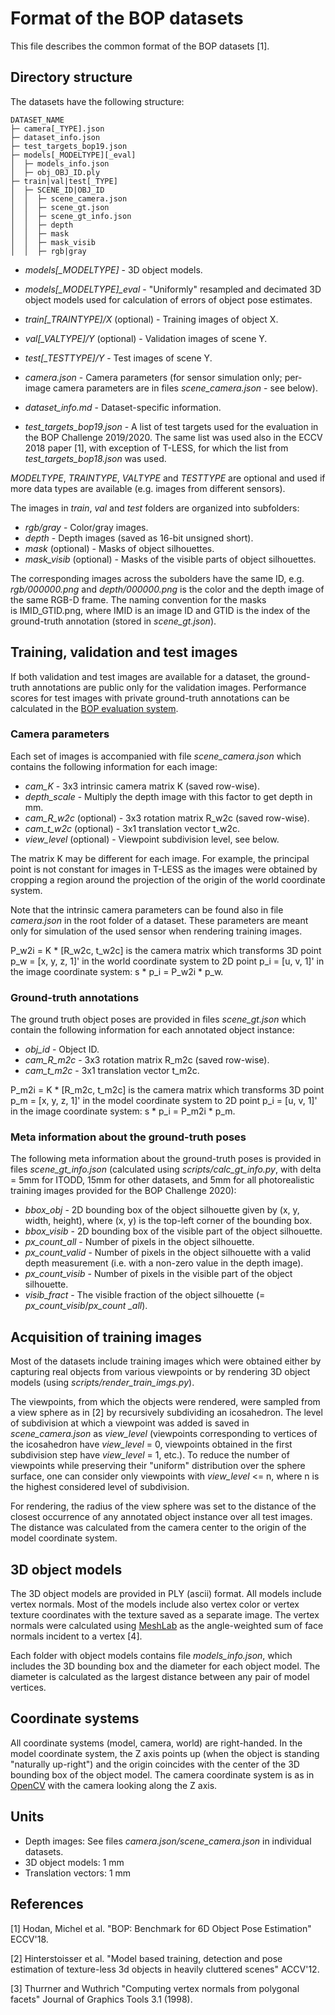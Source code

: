 # Format of the BOP datasets

This file describes the common format of the BOP datasets [1].


## Directory structure

The datasets have the following structure:

```
DATASET_NAME
├─ camera[_TYPE].json
├─ dataset_info.json
├─ test_targets_bop19.json
├─ models[_MODELTYPE][_eval]
│  ├─ models_info.json
│  ├─ obj_OBJ_ID.ply
├─ train|val|test[_TYPE]
│  ├─ SCENE_ID|OBJ_ID
│  │  ├─ scene_camera.json
│  │  ├─ scene_gt.json
│  │  ├─ scene_gt_info.json
│  │  ├─ depth
│  │  ├─ mask
│  │  ├─ mask_visib
│  │  ├─ rgb|gray
```


* *models[\_MODELTYPE]* - 3D object models.
* *models[\_MODELTYPE]\_eval* - "Uniformly" resampled and decimated 3D object
  models used for calculation of errors of object pose estimates.


* *train[\_TRAINTYPE]/X* (optional) - Training images of object X.
* *val[\_VALTYPE]/Y* (optional) - Validation images of scene Y.
* *test[\_TESTTYPE]/Y* - Test images of scene Y.


* *camera.json* - Camera parameters (for sensor simulation only; per-image
  camera parameters are in files *scene_camera.json* - see below).
* *dataset_info.md* - Dataset-specific information.
* *test_targets_bop19.json* - A list of test targets used for the evaluation in
the BOP Challenge 2019/2020. The same list was used also in the ECCV 2018
paper [1], with exception of T-LESS, for which the list from
*test_targets_bop18.json* was used.


*MODELTYPE*, *TRAINTYPE*, *VALTYPE* and *TESTTYPE* are optional and used if more
data types are available (e.g. images from different sensors).

The images in *train*, *val* and *test* folders are organized into subfolders:

* *rgb/gray* - Color/gray images.
* *depth* - Depth images (saved as 16-bit unsigned short).
* *mask* (optional) - Masks of object silhouettes.
* *mask_visib* (optional) - Masks of the visible parts of object silhouettes.

The corresponding images across the subolders have the same ID, e.g.
*rgb/000000.png* and *depth/000000.png* is the color and the depth image
of the same RGB-D frame. The naming convention for the masks is IMID_GTID.png,
where IMID is an image ID and GTID is the index of the ground-truth annotation
(stored in *scene_gt.json*).


## Training, validation and test images

If both validation and test images are available for a dataset, the ground-truth
annotations are public only for the validation images. Performance scores for
test images with private ground-truth annotations can be calculated in the
[BOP evaluation system](http://bop.felk.cvut.cz).

### Camera parameters

Each set of images is accompanied with file *scene\_camera.json* which contains
the following information for each image:

* *cam\_K* - 3x3 intrinsic camera matrix K (saved row-wise).
* *depth_scale* - Multiply the depth image with this factor to get depth in mm.
* *cam\_R\_w2c* (optional) - 3x3 rotation matrix R\_w2c (saved row-wise).
* *cam\_t\_w2c* (optional) - 3x1 translation vector t\_w2c.
* *view\_level* (optional) - Viewpoint subdivision level, see below.

The matrix K may be different for each image. For example, the principal point
is not constant for images in T-LESS as the images were obtained by cropping a
region around the projection of the origin of the world coordinate system.

Note that the intrinsic camera parameters can be found also in file
*camera.json* in the root folder of a dataset. These parameters are meant only
for simulation of the used sensor when rendering training images.

P\_w2i = K * [R\_w2c, t\_w2c] is the camera matrix which transforms 3D point
p\_w = [x, y, z, 1]' in the world coordinate system to 2D point p\_i =
[u, v, 1]' in the image coordinate system: s * p\_i = P\_w2i * p\_w.

### Ground-truth annotations

The ground truth object poses are provided in files *scene_gt.json* which
contain the following information for each annotated object instance:

* *obj\_id* - Object ID.
* *cam\_R\_m2c* - 3x3 rotation matrix R\_m2c (saved row-wise).
* *cam\_t\_m2c* - 3x1 translation vector t\_m2c.

P\_m2i = K * [R\_m2c, t\_m2c] is the camera matrix which transforms 3D point
p\_m = [x, y, z, 1]' in the model coordinate system to 2D point p\_i =
[u, v, 1]' in the image coordinate system: s * p\_i = P\_m2i * p\_m.

### Meta information about the ground-truth poses

The following meta information about the ground-truth poses is provided in files
*scene_gt_info.json* (calculated using *scripts/calc_gt_info.py*, with delta =
5mm for ITODD, 15mm for other datasets, and 5mm for all photorealistic training
images provided for the BOP Challenge 2020):

* *bbox\_obj* - 2D bounding box of the object silhouette given by (x, y, width,
  height), where (x, y) is the top-left corner of the bounding box.
* *bbox\_visib* - 2D bounding box of the visible part of the object silhouette.
* *px\_count\_all* - Number of pixels in the object silhouette.
* *px\_count\_valid* - Number of pixels in the object silhouette with a valid
  depth measurement (i.e. with a non-zero value in the depth image).
* *px\_count\_visib* - Number of pixels in the visible part of the object
  silhouette.
* *visib\_fract* - The visible fraction of the object silhouette (= *px\_count\_visib*/*px\_count
_all*).


## Acquisition of training images

Most of the datasets include training images which were obtained either by
capturing real objects from various viewpoints or by rendering 3D object models
(using *scripts/render_train_imgs.py*).

The viewpoints, from which the objects were rendered, were sampled from a view
sphere as in [2] by recursively subdividing an icosahedron. The level of
subdivision at which a viewpoint was added is saved in *scene_camera.json* as
*view_level* (viewpoints corresponding to vertices of the icosahedron have
*view_level* = 0, viewpoints obtained in the first subdivision step have
*view_level* = 1, etc.). To reduce the number of viewpoints while preserving
their "uniform" distribution over the sphere surface, one can consider only
viewpoints with *view_level* <= n, where n is the highest considered level of
subdivision.

For rendering, the radius of the view sphere was set to the distance of the
closest occurrence of any annotated object instance over all test images. The
distance was calculated from the camera center to the origin of the model
coordinate system.


## 3D object models

The 3D object models are provided in PLY (ascii) format. All models include
vertex normals. Most of the models include also vertex color or vertex texture
coordinates with the texture saved as a separate image.
The vertex normals were calculated using
[MeshLab](http://meshlab.sourceforge.net/) as the angle-weighted sum of face
normals incident to a vertex [4].

Each folder with object models contains file *models_info.json*, which includes
the 3D bounding box and the diameter for each object model. The diameter is
calculated as the largest distance between any pair of model vertices.


## Coordinate systems

All coordinate systems (model, camera, world) are right-handed.
In the model coordinate system, the Z axis points up (when the object is
standing "naturally up-right") and the origin coincides with the center of the
3D bounding box of the object model.
The camera coordinate system is as in
[OpenCV](http://docs.opencv.org/2.4/modules/calib3d/doc/camera_calibration_and_3d_reconstruction.html)
with the camera looking along the Z axis.


## Units

* Depth images: See files *camera.json/scene_camera.json* in individual
  datasets.
* 3D object models: 1 mm
* Translation vectors: 1 mm


## References

[1] Hodan, Michel et al. "BOP: Benchmark for 6D Object Pose Estimation" ECCV'18.

[2] Hinterstoisser et al. "Model based training, detection and pose estimation
    of texture-less 3d objects in heavily cluttered scenes" ACCV'12.

[3] Thurrner and Wuthrich "Computing vertex normals from polygonal
    facets" Journal of Graphics Tools 3.1 (1998).
